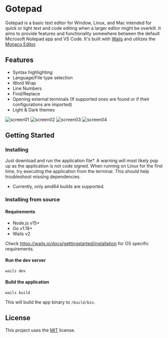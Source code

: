 # Gotepad
Gotepad is a basic text editor for Window, Linux, and Mac intended for quick or light text and code editing when a larger editor might be overkill. It aims to provide features and functionality somewhere between the default Microsoft Notepad app and VS Code. It's built with [Wails](https://wails.io/) and utilizes the [Monaco Editor](https://microsoft.github.io/monaco-editor/).

## Features
- Syntax highlighting
- Language/File type selection
- Word Wrap
- Line Numbers
- Find/Replace
- Opening external terminals (If supported ones are found or if their configurations are imported)
- Light & Dark themes

![screen01](https://user-images.githubusercontent.com/22360092/194957928-75d8a9f6-e1f2-4535-951c-4b0dedb900cf.png)
![screen02](https://user-images.githubusercontent.com/22360092/194957929-f3ad583d-6301-4d95-99bb-b4efaf211ccb.png)
![screen03](https://user-images.githubusercontent.com/22360092/194957932-213bbcb8-5332-4848-9142-5171675a6ce8.png)
![screen04](https://user-images.githubusercontent.com/22360092/194957934-055fd6c1-7d41-4185-8acb-f347860ff984.png)

## Getting Started
### Installing
Just download and run the application file*. A warning will most likely pop up as the application is not code signed.
When running on Linux for the first time, try executing the application from the terminal. This should help troubleshoot missing dependencies.
* Currently, only amd64 builds are supported.

### Installing from source
#### Requirements
- Node.js v15+
- Go v1.18+
- Wails v2

Check https://wails.io/docs/gettingstarted/installation for OS specific requirements.
#### Run the dev server
```
wails dev
```
#### Build the application
```
wails build 
```
This will build the app binary to `/build/bin`.

## License
This project uses the [MIT](LICENSE) license.
